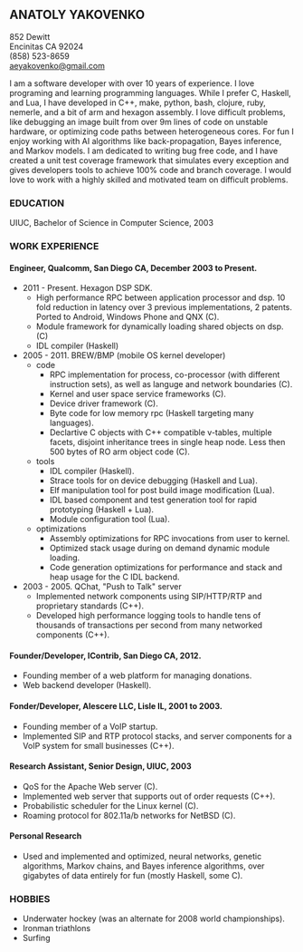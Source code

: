 ANATOLY YAKOVENKO
-----------------
852 Dewitt  
Encinitas CA 92024  
(858) 523-8659  
aeyakovenko@gmail.com  


I am a software developer with over 10 years of experience.  I love
programing and learning programming languages.  While I prefer C,
Haskell, and Lua,  I have developed in C++, make, python, bash,
clojure, ruby, nemerle, and a bit of arm and hexagon assembly.  I
love difficult problems, like debugging an image built from over
9m lines of code on unstable hardware, or optimizing code paths
between heterogeneous cores.  For fun I enjoy working with AI
algorithms like back-propagation, Bayes inference, and Markov models.
I am dedicated to writing bug free code, and I have created a unit
test coverage framework that simulates every exception and gives
developers tools to achieve 100% code and branch coverage.  I would
love to work with a highly skilled and motivated team on difficult
problems.


### EDUCATION ###
UIUC, Bachelor of Science in Computer Science, 2003

### WORK EXPERIENCE ###
#### Engineer, Qualcomm, San Diego CA, December 2003 to Present. ####
   * 2011 - Present. Hexagon DSP SDK.
      * High performance RPC between application processor and dsp.
        10 fold reduction in latency over 3 previous implementations,
        2 patents.  Ported to Android, Windows Phone and QNX (C).
      * Module framework for dynamically loading shared objects on
        dsp. (C)
      * IDL compiler (Haskell)
   * 2005 - 2011.  BREW/BMP (mobile OS kernel developer)
      * code
         * RPC implementation for process, co-processor (with
           different instruction sets), as well as languge and
           network boundaries (C).
         * Kernel and user space service frameworks (C).
         * Device driver framework (C).
         * Byte code for low memory rpc (Haskell targeting many
           languages).
         * Declartive C objects with C++ compatible v-tables,
           multiple facets, disjoint inheritance trees in single heap 
           node. Less then 500 bytes of RO arm object code (C).
      * tools
         * IDL compiler (Haskell).
         * Strace tools for on device debugging (Haskell and Lua).
         * Elf manipulation tool for post build image modification
           (Lua).
         * IDL based component and test generation tool for rapid
           prototyping (Haskell + Lua).
         * Module configuration tool (Lua).
      * optimizations
         * Assembly optimizations for RPC invocations from user to
           kernel.
         * Optimized stack usage during on demand dynamic module
           loading.
         * Code generation optimizations for performance and stack
           and heap usage for the C IDL backend.
   * 2003 - 2005.  QChat, "Push to Talk" server
      * Implemented network components using SIP/HTTP/RTP and
        proprietary standards (C++).
      * Developed high performance logging tools to handle tens of
        thousands of transactions per second from many networked
        components (C++).

#### Founder/Developer, IContrib, San Diego CA, 2012. ####
   * Founding member of a web platform for managing donations.
   * Web backend developer (Haskell).

#### Fonder/Developer, Alescere LLC, Lisle IL, 2001 to 2003. ####
   * Founding member of a VoIP startup.
   * Implemented SIP and RTP protocol stacks, and server components
     for a VoIP system for small businesses  (C++).

#### Research Assistant, Senior Design, UIUC, 2003 ####
   * QoS for the Apache Web server (C).
   * Implemented web server that supports out of order requests (C++).
   * Probabilistic scheduler for the Linux kernel (C).
   * Roaming protocol for 802.11a/b networks for NetBSD (C).

#### Personal Research ####
  * Used and implemented and optimized, neural networks, genetic
    algorithms, Markov chains, and Bayes inference algorithms,
    over gigabytes of data entirely for fun  (mostly Haskell, some C).

### HOBBIES ###
   * Underwater hockey (was an alternate for 2008 world championships).
   * Ironman triathlons
   * Surfing
